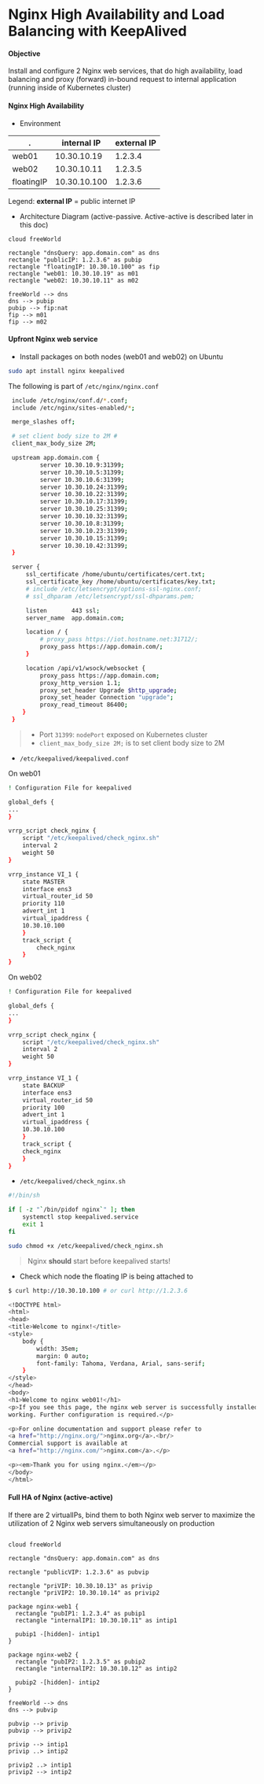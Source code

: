 
# Nginx High Availability and Load Balancing with KeepAlived

#### Objective

Install and configure 2 Nginx web services, that do high availability, load balancing and proxy (forward) in-bound request to internal application (running inside of Kubernetes cluster)

#### Nginx High Availability

- Environment

. | internal IP | external IP
-- | -- | --
web01 | 10.30.10.19 | 1.2.3.4
web02 | 10.30.10.11 | 1.2.3.5
floatingIP | 10.30.10.100 | 1.2.3.6

Legend: __external IP__ = public internet IP

- Architecture Diagram (active-passive. Active-active is described later in this doc)

```plantuml
cloud freeWorld

rectangle "dnsQuery: app.domain.com" as dns
rectangle "publicIP: 1.2.3.6" as pubip
rectangle "floatingIP: 10.30.10.100" as fip
rectangle "web01: 10.30.10.19" as m01
rectangle "web02: 10.30.10.11" as m02

freeWorld --> dns
dns --> pubip
pubip --> fip:nat
fip --> m01
fip --> m02
```

#### Upfront Nginx web service

- Install packages on both nodes (web01 and web02) on Ubuntu

```sh
sudo apt install nginx keepalived
```

The following is part of `/etc/nginx/nginx.conf`

```sh
 include /etc/nginx/conf.d/*.conf;
 include /etc/nginx/sites-enabled/*;

 merge_slashes off;

 # set client body size to 2M #
 client_max_body_size 2M;

 upstream app.domain.com {
         server 10.30.10.9:31399;
         server 10.30.10.5:31399;
         server 10.30.10.6:31399;
         server 10.30.10.24:31399;
         server 10.30.10.22:31399;
         server 10.30.10.17:31399;
         server 10.30.10.25:31399;
         server 10.30.10.32:31399;
         server 10.30.10.8:31399;
         server 10.30.10.23:31399;
         server 10.30.10.15:31399;
         server 10.30.10.42:31399;
 }

 server {
     ssl_certificate /home/ubuntu/certificates/cert.txt;
     ssl_certificate_key /home/ubuntu/certificates/key.txt;
     # include /etc/letsencrypt/options-ssl-nginx.conf;
     # ssl_dhparam /etc/letsencrypt/ssl-dhparams.pem;

     listen       443 ssl;
     server_name  app.domain.com;

     location / {
         # proxy_pass https://iot.hostname.net:31712/;
         proxy_pass https://app.domain.com/;
     }

     location /api/v1/wsock/websocket {
         proxy_pass https://app.domain.com;
         proxy_http_version 1.1;
         proxy_set_header Upgrade $http_upgrade;
         proxy_set_header Connection "upgrade";
         proxy_read_timeout 86400;
    }
 }
```

> - Port `31399`: `nodePort` exposed on Kubernetes cluster
> - `client_max_body_size 2M;` is to set client body size to 2M


- `/etc/keepalived/keepalived.conf`

On web01

```sh
! Configuration File for keepalived

global_defs {
...
}

vrrp_script check_nginx {
    script "/etc/keepalived/check_nginx.sh"
    interval 2
    weight 50
}

vrrp_instance VI_1 {
    state MASTER
    interface ens3
    virtual_router_id 50
    priority 110
    advert_int 1
    virtual_ipaddress {
	10.30.10.100
    }
    track_script {
        check_nginx
    }
}
```

On web02

```sh
! Configuration File for keepalived

global_defs {
...
}

vrrp_script check_nginx {
    script "/etc/keepalived/check_nginx.sh"
    interval 2
    weight 50
}

vrrp_instance VI_1 {
    state BACKUP
    interface ens3
    virtual_router_id 50
    priority 100
    advert_int 1
    virtual_ipaddress {
	10.30.10.100
    }
    track_script {
	check_nginx
    }
}
```

- `/etc/keepalived/check_nginx.sh`

```sh
#!/bin/sh

if [ -z "`/bin/pidof nginx`" ]; then
	systemctl stop keepalived.service
	exit 1
fi
```

```sh
sudo chmod +x /etc/keepalived/check_nginx.sh
```

> Nginx **should** start before keepalived starts!

- Check which node the floating IP is being attached to

```sh
$ curl http://10.30.10.100 # or curl http://1.2.3.6
```

```sh
<!DOCTYPE html>
<html>
<head>
<title>Welcome to nginx!</title>
<style>
    body {
        width: 35em;
        margin: 0 auto;
        font-family: Tahoma, Verdana, Arial, sans-serif;
    }
</style>
</head>
<body>
<h1>Welcome to nginx web01!</h1>
<p>If you see this page, the nginx web server is successfully installed and
working. Further configuration is required.</p>

<p>For online documentation and support please refer to
<a href="http://nginx.org/">nginx.org</a>.<br/>
Commercial support is available at
<a href="http://nginx.com/">nginx.com</a>.</p>

<p><em>Thank you for using nginx.</em></p>
</body>
</html>
```

#### Full HA of Nginx (active-active)

If there are 2 virtualIPs, bind them to both Nginx web server to maximize the utilization of 2 Nginx web servers simultaneously on production

```plantuml

cloud freeWorld

rectangle "dnsQuery: app.domain.com" as dns

rectangle "publicVIP: 1.2.3.6" as pubvip

rectangle "priVIP: 10.30.10.13" as privip
rectangle "priVIP2: 10.30.10.14" as privip2

package nginx-web1 {
  rectangle "pubIP1: 1.2.3.4" as pubip1
  rectangle "internalIP1: 10.30.10.11" as intip1

  pubip1 -[hidden]- intip1
}

package nginx-web2 {
  rectangle "pubIP2: 1.2.3.5" as pubip2
  rectangle "internalIP2: 10.30.10.12" as intip2

  pubip2 -[hidden]- intip2
}

freeWorld --> dns
dns --> pubvip

pubvip --> privip
pubvip --> privip2

privip --> intip1
privip ..> intip2

privip2 ..> intip1
privip2 --> intip2
```
